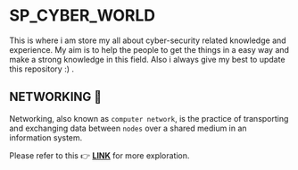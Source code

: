 # SP_CYBER_WORLD
This is where i am store my all about cyber-security related knowledge and experience. My aim is to help the people to get the things in a easy way and make a strong knowledge in this field. Also i always give my best to update this repository :) . 

## NETWORKING :open_book:
Networking, also known as `computer network`, is the practice of transporting and exchanging data between `nodes` over a shared medium in an information system.

Please refer to this :point_right: __[LINK](https://github.com/sumansupanda/SP_CYBER_WORLD/blob/main/CYBER-SECURITY/Networking.md "click for further exploration")__ for more exploration.
